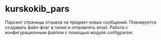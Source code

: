 # kurskokib_pars
Парсинг страницы отзывов на предмет новых сообщений.
Планируется создавать файл-флаг в папке и отправлять email.
Работа с конфигурационным файлом с помощью модуля configparser.

